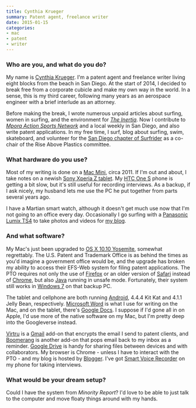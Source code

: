 ```yaml
---
title: Cynthia Krueger
summary: Patent agent, freelance writer
date: 2015-01-15
categories:
- mac
- patent
- writer
---
```


### Who are you, and what do you do?

My name is [Cynthia Krueger](http://cynkrueger.com/ "Cynthia's website."). I'm a patent agent and freelance writer living eight blocks from the beach in San Diego. At the start of 2014, I decided to break free from a corporate cubicle and make my own way in the world. In a sense, this is my third career, following many years as an aerospace engineer with a brief interlude as an attorney.

Before making the break, I wrote numerous unpaid articles about surfing, women in surfing, and the environment for [_The Inertia_](http://www.theinertia.com/author/cynthia-krueger/ "Cynthia's articles on The Inertia."). Now I contribute to [_Mpora Action Sports Network_](http://mpora.com/articles/author/cynkrueger "Cynthia's articles on Mpora.") and a local weekly in San Diego, and also write patent applications. In my free time, I surf, blog about surfing, swim, skateboard, and volunteer for the [San Diego chapter of Surfrider](http://sandiego.surfrider.org/ "The San Diego chapter of Surfrider.") as a co-chair of the Rise Above Plastics committee.

### What hardware do you use?

Most of my writing is done on a [Mac Mini][mac-mini], circa 2011. If I'm out and about, I take notes on a newish [Sony Xperia Z tablet][xperia-z]. My [HTC One S][one-s] phone is getting a bit slow, but it's still useful for recording interviews. As a backup, if I ask nicely, my husband lets me use the PC he put together from parts several years ago.

I have a Martian smart watch, although it doesn't get much use now that I'm not going to an office every day. Occasionally I go surfing with a [Panasonic Lumix TS4][lumix-ts4] to take photos and videos for [my blog](http://surfergrrrl.blogspot.com/ "Cynthia's weblog.").

### And what software?

My Mac's just been upgraded to [OS X 10.10 Yosemite][macos], somewhat regrettably. The U.S. Patent and Trademark Office is as behind the times as you'd imagine a government office would be, and the upgrade has broken my ability to access their EFS-Web system for filing patent applications. The PTO requires not only the use of [Firefox][] or an older version of [Safari][] instead of [Chrome][], but also [Java][] running in unsafe mode. Fortunately, their system still works in [Windows 7][windows-7] on that backup PC.

The tablet and cellphone are both running [Android][], 4.4.4 Kit Kat and 4.1.1 Jelly Bean, respectively. [Microsoft Word][word] is what I use for writing on the Mac, and on the tablet, there's [Google Docs][google-docs]. I suppose if I'd gone all in on Apple, I'd use more of the native software on my Mac, but I'm pretty deep into the Googleverse instead.

[Virtru][] is a [Gmail][] add-on that encrypts the email I send to patent clients, and [Boomerang][] is another add-on that pops email back to my inbox as a reminder. [Google Drive][google-drive] is handy for sharing files between devices and with collaborators. My browser is Chrome - unless I have to interact with the PTO - and my blog is hosted by [Blogger][]. I've got [Smart Voice Recorder][smart-voice-recorder-android] on my phone for taking interviews.

### What would be your dream setup?

Could I have the system from _Minority Report_? I'd love to be able to just talk to the computer and move floaty things around with my hands.

[android]: https://developers.google.com/android/?csw=1 "A mobile phone platform."
[blogger]: https://en.wikipedia.org/wiki/Blogger_(service) "A weblog publishing system."
[boomerang]: https://www.boomeranggmail.com/ "A service for scheduling emails via Gmail."
[chrome]: https://www.google.com/intl/en/chrome/ "A WebKit-based browser, where each tab runs in its own thread."
[firefox]: https://www.mozilla.org/en-US/firefox/new/ "A cross-platform open-source web browser."
[gmail]: https://en.wikipedia.org/wiki/Gmail "Web-based email."
[google-docs]: https://en.wikipedia.org/wiki/Google_Docs "A web-based office suite."
[google-drive]: http://web.archive.org/web/20220127131904/https://accounts.google.com/ServiceLogin?service=wise "A cloud storage service."
[java]: http://web.archive.org/web/20221226094350/https://www.java.com/en/ "A cross-platform compiled programming language."
[lumix-ts4]: http://web.archive.org/web/20230408064923/http://www.amazon.com/Panasonic-Waterproof-Digital-Camera-Optical/dp/B00728ZC1A "A 12.1 megapixel waterproof digital camera."
[mac-mini]: https://www.apple.com/mac-mini/ "A small desktop computer."
[macos]: https://en.wikipedia.org/wiki/MacOS "An operating system for Mac hardware."
[one-s]: http://web.archive.org/web/20180930051326/https://www.htc.com/us/smartphones/htc-one-s/ "An 8 megapixel Android smartphone."
[safari]: https://www.apple.com/safari/ "A fast web browser."
[smart-voice-recorder-android]: https://play.google.com/store/apps/details?id=com.andrwq.recorder "A voice recorder app."
[virtru]: https://www.virtru.com/ "Software for protecting online content."
[windows-7]: https://en.wikipedia.org/wiki/Windows_7 "An operating system."
[word]: https://www.microsoft.com/en-us/microsoft-365/word "A document editor."
[xperia-z]: http://web.archive.org/web/20170410051527/https://www.sonymobile.com/global-en/products/phones/xperia-z/ "An Android-based smartphone."
